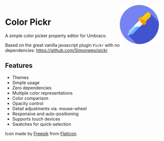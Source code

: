 <img src="/assets/icon.svg" width="128" height="128" alt="Color Pickr" align="right" />

# Color Pickr
A simple color picker property editor for Umbraco.

Based on the great vanilla javascript plugin `Pickr` with no dependencies: https://github.com/Simonwep/pickr

## Features

- Themes
- Simple usage
- Zero dependencies
- Multiple color representations
- Color comparison
- Opacity control
- Detail adjustments via. mouse-wheel
- Responsive and auto-positioning
- Supports touch devices
- Swatches for quick-selection

Icon made by [Freepik](https://www.flaticon.com/authors/freepik "Freepik") from [Flaticon](https://www.flaticon.com "Flaticon").

